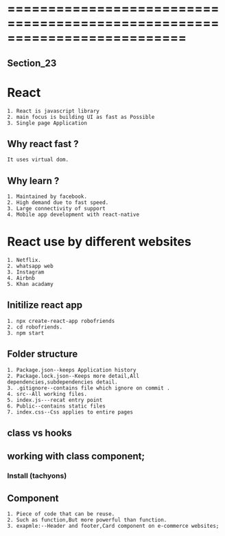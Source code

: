 # ==========================================================================
## Section_23
# React 
    1. React is javascript library
    2. main focus is building UI as fast as Possible 
    3. Single page Application
## Why react fast ?
    It uses virtual dom.

## Why learn ?
    1. Maintained by facebook.
    2. High demand due to fast speed.
    3. Large connectivity of support
    4. Mobile app development with react-native

# React use by different websites
    1. Netflix.
    2. whatsapp web
    3. Instagram
    4. Airbnb
    5. Khan acadamy
## Initilize react app
    1. npx create-react-app robofriends
    2. cd robofriends.
    3. npm start

## Folder structure
    1. Package.json--keeps Application history
    2. Package.lock.json--Keeps more detail,All dependencies,subdependencies detail.
    3. .gitignore--contains file which ignore on commit .
    4. src--All working files.
    5. index.js---recat entry point
    6. Public--contains static files
    7. index.css--Css applies to entire pages

## class vs hooks 

## working with class component;
### Install (tachyons)


## Component
    1. Piece of code that can be reuse.
    2. Such as function,But more powerful than function.
    3. exapmle:--Header and footer,Card component on e-commerce websites;
    